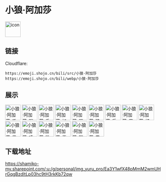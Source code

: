 # 小狼·阿加莎
<img src="https://emoji.shojo.cn/bili/src/小狼·阿加莎/icon.png" width="50" height="50" alt="icon">

## 链接
Cloudflare:
```
https://emoji.shojo.cn/bili/src/小狼·阿加莎
https://emoji.shojo.cn/bili/webp/小狼·阿加莎
```
## 展示
<img src="https://emoji.shojo.cn/bili/src/小狼·阿加莎/小狼·阿加莎-嗷呜.png" width="50" height="50" alt="小狼·阿加莎-嗷呜">
<img src="https://emoji.shojo.cn/bili/src/小狼·阿加莎/小狼·阿加莎-喝奶茶.png" width="50" height="50" alt="小狼·阿加莎-喝奶茶">
<img src="https://emoji.shojo.cn/bili/src/小狼·阿加莎/小狼·阿加莎-昏了.png" width="50" height="50" alt="小狼·阿加莎-昏了">
<img src="https://emoji.shojo.cn/bili/src/小狼·阿加莎/小狼·阿加莎-加油.png" width="50" height="50" alt="小狼·阿加莎-加油">
<img src="https://emoji.shojo.cn/bili/src/小狼·阿加莎/小狼·阿加莎-哭哭.png" width="50" height="50" alt="小狼·阿加莎-哭哭">
<img src="https://emoji.shojo.cn/bili/src/小狼·阿加莎/小狼·阿加莎-狼脑过载.png" width="50" height="50" alt="小狼·阿加莎-狼脑过载">
<img src="https://emoji.shojo.cn/bili/src/小狼·阿加莎/小狼·阿加莎-乐开花.png" width="50" height="50" alt="小狼·阿加莎-乐开花">
<img src="https://emoji.shojo.cn/bili/src/小狼·阿加莎/小狼·阿加莎-眉头一皱.png" width="50" height="50" alt="小狼·阿加莎-眉头一皱">
<img src="https://emoji.shojo.cn/bili/src/小狼·阿加莎/小狼·阿加莎-揉脸.png" width="50" height="50" alt="小狼·阿加莎-揉脸">
<img src="https://emoji.shojo.cn/bili/src/小狼·阿加莎/小狼·阿加莎-思考.png" width="50" height="50" alt="小狼·阿加莎-思考">
<img src="https://emoji.shojo.cn/bili/src/小狼·阿加莎/小狼·阿加莎-嗦嗨嗨！.png" width="50" height="50" alt="小狼·阿加莎-嗦嗨嗨！">
<img src="https://emoji.shojo.cn/bili/src/小狼·阿加莎/小狼·阿加莎-微笑.png" width="50" height="50" alt="小狼·阿加莎-微笑">
<img src="https://emoji.shojo.cn/bili/src/小狼·阿加莎/小狼·阿加莎-无语.png" width="50" height="50" alt="小狼·阿加莎-无语">
<img src="https://emoji.shojo.cn/bili/src/小狼·阿加莎/小狼·阿加莎-醒一醒.png" width="50" height="50" alt="小狼·阿加莎-醒一醒">
<img src="https://emoji.shojo.cn/bili/src/小狼·阿加莎/小狼·阿加莎-震惊.png" width="50" height="50" alt="小狼·阿加莎-震惊">

## 下载地址

https://shamiko-my.sharepoint.com/:u:/g/personal/img_yuru_pro/Ea3Y1wfX48pMmM2wmUHrGqgBzdItLp03hc9tH3rkKb72qw